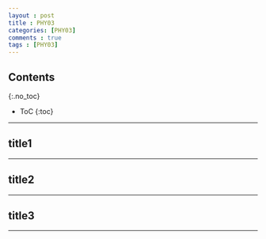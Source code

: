 ```yaml
---
layout : post
title : PHY03
categories: [PHY03]
comments : true
tags : [PHY03]
---
```


## Contents
{:.no_toc}

* ToC
{:toc}

---

## title1

---

## title2

---

## title3

---

